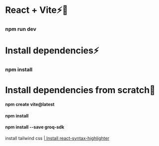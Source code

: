 # React + Vite⚡🚀
<h3>npm run dev</h3>

# Install dependencies⚡
<h3>npm install</h3>

# Install dependencies from scratch🚀
<h4>
npm create vite@latest
</h4>
<h4>npm install</h4>
<h4>npm install --save groq-sdk</h4>
<install href="https://tailwindcss.com/docs/guides/vite" >install tailwind css </a>
<a href="https://github.com/react-syntax-highlighter/react-syntax-highlighter">| Install react-syntax-highlighter</a>